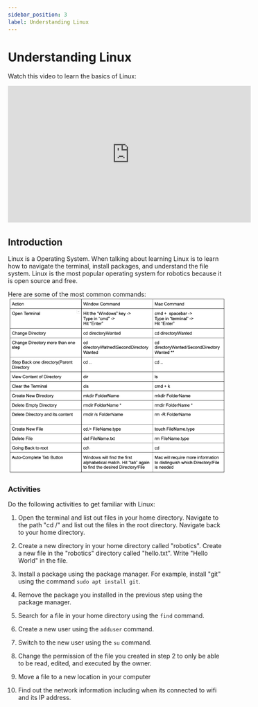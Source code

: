 ```yaml
---
sidebar_position: 3
label: Understanding Linux
---
```


# Understanding Linux

Watch this video to learn the basics of Linux:

<iframe width="560" height="315" src="https://www.youtube.com/embed/cBokz0LTizk?si=c8X1UzUlwAwy38Mz" title="YouTube video player" frameborder="0" allow="accelerometer; autoplay; clipboard-write; encrypted-media; gyroscope; picture-in-picture; web-share" referrerpolicy="strict-origin-when-cross-origin" allowfullscreen></iframe>

## Introduction

Linux is a Operating System. When talking about learning Linux is to learn how to navigate the terminal, install packages, and understand the file system. Linux is the most popular operating system for robotics because it is open source and free.

Here are some of the most common commands:
![Linux Commands](./img/cmd_cheat_sheet.png)

### Activities

Do the following activities to get familiar with Linux:

1. Open the terminal and list out files in your home directory. Navigate to the path "cd /" and list out the files in the root directory. Navigate back to your home directory.

2. Create a new directory in your home directory called "robotics". Create a new file in the "robotics" directory called "hello.txt". Write "Hello World" in the file.

3. Install a package using the package manager. For example, install "git" using the command `sudo apt install git`.

4. Remove the package you installed in the previous step using the package manager.

5. Search for a file in your home directory using the `find` command.

6. Create a new user using the `adduser` command.

7. Switch to the new user using the `su` command.

8. Change the permission of the file you created in step 2 to only be able to be read, edited, and executed by the owner.

9. Move a file to a new location in your computer

10. Find out the network information including when its connected to wifi and its IP address.
